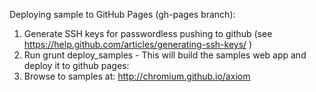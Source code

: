Deploying sample to GitHub Pages (gh-pages branch):

1. Generate SSH keys for passwordless pushing to github (see https://help.github.com/articles/generating-ssh-keys/ )
2. Run grunt deploy_samples - This will build the samples web app and deploy it to github pages:
3. Browse to samples at: http://chromium.github.io/axiom